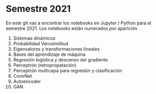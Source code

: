 # Semestre 2021

En este git vas a encontrar los notebooks en Jupyter / Python para el semestre 2021. Los notebooks están numerados por aparición 

1. Sistemas dinámicos 
2. Probabilidad Verosimilitud
3. Eigenvalores y transformaciones lineales
4. Bases del aprendizaje de máquina
5. Regresión logística y descenso del gradiente
6. Perceptrón (retropropatación)
7. Perceptrón multicapa para regresión y clasificación
8. ConvNet
9. Autoencoder 
10. GAN 